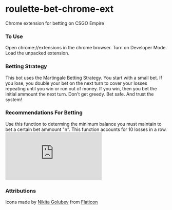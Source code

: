 # roulette-bet-chrome-ext
Chrome extension for betting on CSGO Empire

### To Use
Open chrome://extensions in the chrome browser. Turn on Developer Mode. Load the unpacked extension.

### Betting Strategy
This bot uses the Martingale Betting Strategy. You start with a small bet. If you lose, you double your bet on the next turn to cover your losses repeating until you win or run out of money. If you win, then you bet the initial ammount the next turn. Don't get greedy. Bet safe. And trust the system! 

### Recommendations For Betting
Use this function to determing the minimum balance you must maintain to bet a certain bet ammount "n". This function accounts for 10 losses in a row.  
![equation](https://latex.codecogs.com/gif.latex?f%28n%29%3D%5Csum_%7Bx%3D0%7D%5E%7B10%7Dn*2%5Ex%3DminBalance)

### Attributions
Icons made by [Nikita Golubev](https://www.flaticon.com/authors/nikita-golubev "Nikita Golubev") from [Flaticon](https://www.flaticon.com/ "Flaticon")
